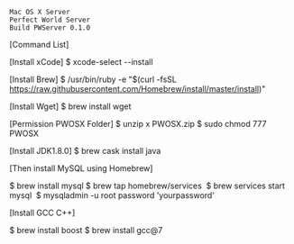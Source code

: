 


	Mac OS X Server
	Perfect World Server
	Build PWServer 0.1.0



[Command List]

[Install xCode]
$ xcode-select --install

[Install Brew]
$ /usr/bin/ruby -e "$(curl -fsSL https://raw.githubusercontent.com/Homebrew/install/master/install)"

[Install Wget]
$ brew install wget


[Permission PWOSX Folder]
$ unzip x PWOSX.zip
$ sudo chmod 777 PWOSX

[Install JDK1.8.0]
$ brew cask install java

[Then install MySQL using Homebrew]

$ brew install mysql
$ brew tap homebrew/services 
$ brew services start mysql 
$ mysqladmin -u root password 'yourpassword'

[Install GCC C++]

$ brew install boost
$ brew install gcc@7
